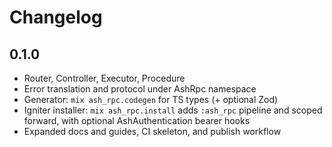 # Changelog

## 0.1.0

- Router, Controller, Executor, Procedure
- Error translation and protocol under AshRpc namespace
- Generator: `mix ash_rpc.codegen` for TS types (+ optional Zod)
- Igniter installer: `mix ash_rpc.install` adds `:ash_rpc` pipeline and scoped forward, with
  optional AshAuthentication bearer hooks
- Expanded docs and guides, CI skeleton, and publish workflow
